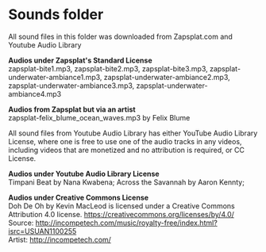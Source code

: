 # Sounds folder

All sound files in this folder was downloaded from Zapsplat.com and Youtube Audio Library

<b> Audios under Zapsplat's Standard License</b>
<br>
zapsplat-bite1.mp3, zapsplat-bite2.mp3, zapsplat-bite3.mp3, zapsplat-underwater-ambiance1.mp3, zapsplat-underwater-ambiance2.mp3, zapsplat-underwater-ambiance3.mp3, zapsplat-underwater-ambiance4.mp3

<b> Audios from Zapsplat but via an artist</b>
<br>
zapsplat-felix_blume_ocean_waves.mp3 by Felix Blume


All sound files from Youtube Audio Library has either YouTube Audio Library License, where one is free to use one of the audio tracks in any videos, including videos that are monetized and no attribution is required, or CC License.

<b> Audios under Youtube Audio Library License</b>
<br>
Timpani Beat by Nana Kwabena; Across the Savannah by Aaron Kennty;

<b> Audios under Creative Commons License</b>
<br>
Doh De Oh by Kevin MacLeod is licensed under a Creative Commons Attribution 4.0 license. https://creativecommons.org/licenses/by/4.0/
<br>
Source: http://incompetech.com/music/royalty-free/index.html?isrc=USUAN1100255
<br>
Artist: http://incompetech.com/
